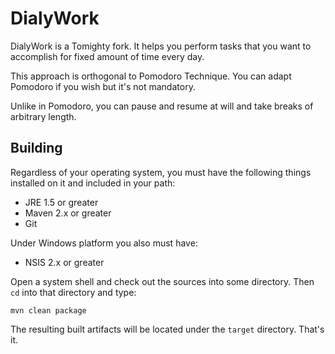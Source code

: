 DialyWork
==============

DialyWork is a Tomighty fork. It helps you perform tasks that you want to accomplish for fixed amount of time every day.

This approach is orthogonal to Pomodoro Technique. You can adapt Pomodoro if you wish but it's not mandatory.

Unlike in Pomodoro, you can pause and resume at will and take breaks of arbitrary length.

Building
--------

Regardless of your operating system, you must have the following things installed on it and included in your path:

  * JRE 1.5 or greater
  * Maven 2.x or greater
  * Git

Under Windows platform you also must have:

  * NSIS 2.x or greater

Open a system shell and check out the sources into some directory. Then `cd` into that directory and type:

  `mvn clean package`

The resulting built artifacts will be located under the `target` directory. That's it.

